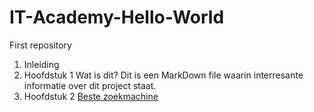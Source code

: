 # IT-Academy-Hello-World
First repository
1. Inleiding
2. Hoofdstuk 1 Wat is dit?
Dit is een MarkDown file waarin interresante informatie over dit project staat.
3. Hoofdstuk 2
[Beste zoekmachine](https://duckduckgo.com)
